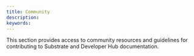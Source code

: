 ```yaml
---
title: Community
description:
keywords:
---
```


This section provides access to community resources and guidelines for contributing to Substrate and Developer Hub documentation.